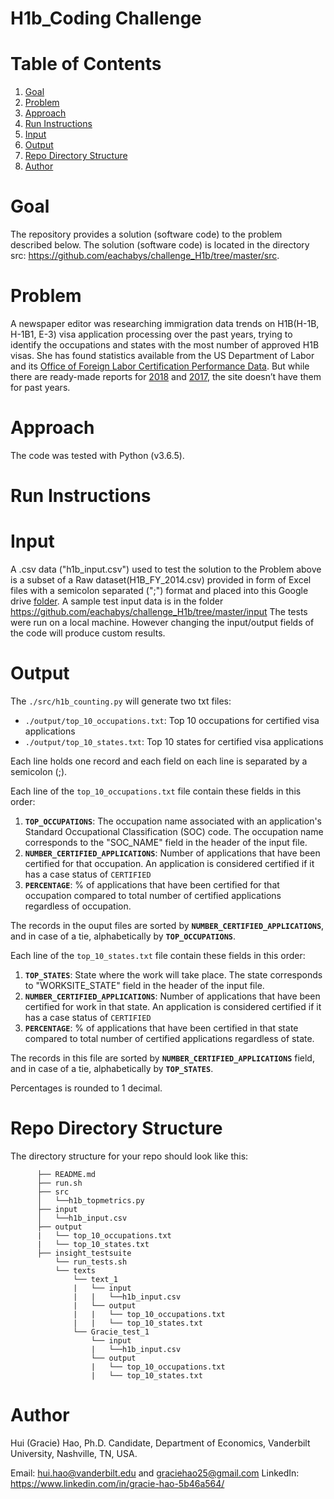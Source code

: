 # H1b_Coding Challenge

# Table of Contents
1. [Goal](README.md#goal)
2. [Problem](README.md#problem)
3. [Approach](README.md#approach) 
4. [Run Instructions](README.md#run-instructions)
5. [Input](README.md#input)
6. [Output](README.md#output)
7. [Repo Directory Structure](README.md#repo-directory-structure)
8. [Author](README.md#author)


# Goal
The repository provides a solution (software code) to the problem described below. 
The solution (software code) is located in the directory src: https://github.com/eachabys/challenge_H1b/tree/master/src. 

# Problem

A newspaper editor was researching immigration data trends on H1B(H-1B, H-1B1, E-3) visa application processing over the past years, trying to identify the occupations and states with the most number of approved H1B visas. She has found statistics available from the US Department of Labor and its [Office of Foreign Labor Certification Performance Data](https://www.foreignlaborcert.doleta.gov/performancedata.cfm#dis). But while there are ready-made reports for [2018](https://www.foreignlaborcert.doleta.gov/pdf/PerformanceData/2018/H-1B_Selected_Statistics_FY2018_Q4.pdf) and [2017](https://www.foreignlaborcert.doleta.gov/pdf/PerformanceData/2017/H-1B_Selected_Statistics_FY2017.pdf), the site doesn’t have them for past years. 

# Approach

The code was tested with Python (v3.6.5).


# Run Instructions 

# Input 

A .csv data ("h1b_input.csv") used to test the solution to the Problem above is a subset of a Raw dataset(H1B_FY_2014.csv) provided in form of Excel files with a semicolon separated (";") format and placed into this Google drive [folder](https://drive.google.com/drive/folders/1Nti6ClUfibsXSQw5PUIWfVGSIrpuwyxf?usp=sharing). 
A sample test input data is in the folder 
https://github.com/eachabys/challenge_H1b/tree/master/input
The tests were run on a local machine. 
However changing the input/output fields of the code will produce custom results.



# Output 
The `./src/h1b_counting.py` will generate two txt files:
* `./output/top_10_occupations.txt`: Top 10 occupations for certified visa applications
* `./output/top_10_states.txt`: Top 10 states for certified visa applications

Each line holds one record and each field on each line is separated by a semicolon (;).

Each line of the `top_10_occupations.txt` file contain these fields in this order:
1. __`TOP_OCCUPATIONS`__: The occupation name associated with an application's Standard Occupational Classification (SOC) code. The occupation name corresponds to the "SOC_NAME" field in the header of the input file.
2. __`NUMBER_CERTIFIED_APPLICATIONS`__: Number of applications that have been certified for that occupation. An application is considered certified if it has a case status of `CERTIFIED`
3. __`PERCENTAGE`__: % of applications that have been certified for that occupation compared to total number of certified applications regardless of occupation. 

The records in the ouput files are sorted by __`NUMBER_CERTIFIED_APPLICATIONS`__, and in case of a tie, alphabetically by __`TOP_OCCUPATIONS`__.

Each line of the `top_10_states.txt` file contain these fields in this order:
1. __`TOP_STATES`__: State where the work will take place. The state corresponds to "WORKSITE_STATE" field in the header of the input file.
2. __`NUMBER_CERTIFIED_APPLICATIONS`__: Number of applications that have been certified for work in that state. An application is considered certified if it has a case status of `CERTIFIED`
3. __`PERCENTAGE`__: % of applications that have been certified in that state compared to total number of certified applications regardless of state.

The records in this file are sorted by __`NUMBER_CERTIFIED_APPLICATIONS`__ field, and in case of a tie, alphabetically by __`TOP_STATES`__. 

Percentages is rounded to 1 decimal. 

# Repo Directory Structure

The directory structure for your repo should look like this:
```
      ├── README.md 
      ├── run.sh
      ├── src
      │   └──h1b_topmetrics.py
      ├── input
      │   └──h1b_input.csv
      ├── output
      |   └── top_10_occupations.txt
      |   └── top_10_states.txt
      ├── insight_testsuite
          └── run_tests.sh
          └── texts
              └── text_1
              |   └── input
              |   |   └──h1b_input.csv
              |   └── output
              |   |   └── top_10_occupations.txt
              |   |   └── top_10_states.txt
              └── Gracie_test_1
                  └── input
                  |   └──h1b_input.csv
                  └── output
                  |   └── top_10_occupations.txt
                  |   └── top_10_states.txt

```
# Author

Hui (Gracie) Hao, Ph.D. Candidate, Department of Economics, Vanderbilt University, Nashville, TN, USA.

Email: hui.hao@vanderbilt.edu and graciehao25@gmail.com
LinkedIn: https://www.linkedin.com/in/gracie-hao-5b46a564/
